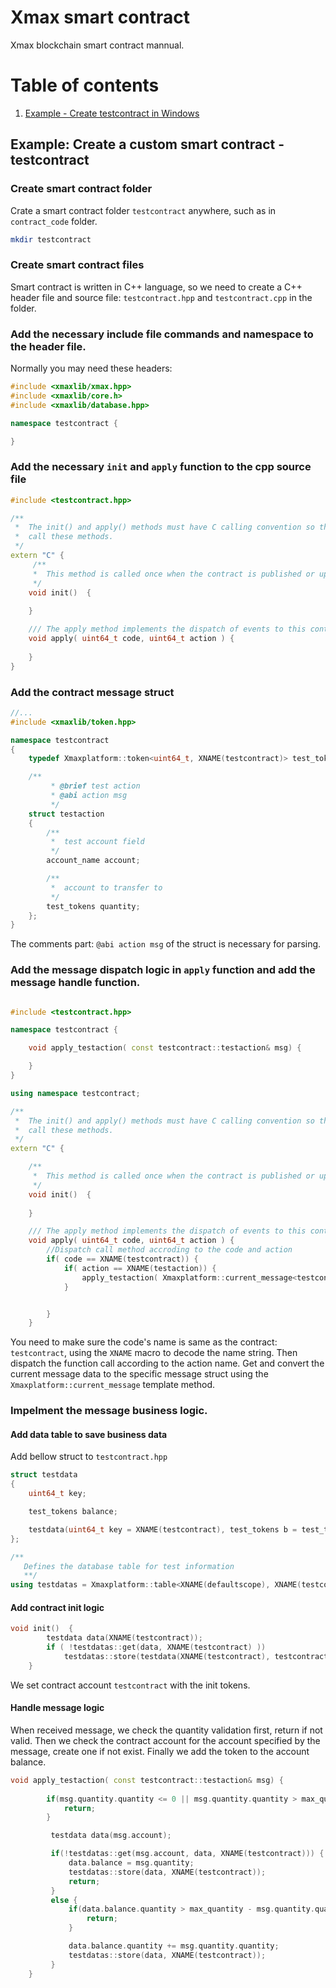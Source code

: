 # Xmax smart contract
Xmax blockchain smart contract mannual.

# Table of contents
1. [Example - Create testcontract in Windows](#examplewindows)



<a name="examplewindows"></a>
## Example: Create a custom smart contract - testcontract

### Create smart contract folder
Crate a smart contract folder `testcontract` anywhere, such as in `contract_code` folder.

``` bash
mkdir testcontract
```

### Create smart contract files
Smart contract is written in C++ language, so we need to create a C++ header file and source file: `testcontract.hpp` and `testcontract.cpp` in the folder.

###  Add the necessary include file commands and namespace to the header file.

Normally you may need these headers:
```C++
#include <xmaxlib/xmax.hpp>
#include <xmaxlib/core.h>
#include <xmaxlib/database.hpp>

namespace testcontract {

}
```

### Add the necessary `init` and `apply` function to the cpp source file
```C++
#include <testcontract.hpp>

/**
 *  The init() and apply() methods must have C calling convention so that the blockchain can lookup and
 *  call these methods.
 */
extern "C" {
     /**
     *  This method is called once when the contract is published or updated.
     */
    void init()  {        
      
    }

    /// The apply method implements the dispatch of events to this contract
    void apply( uint64_t code, uint64_t action ) {
       
    }
}
```


### Add the contract message struct

```C++
//...
#include <xmaxlib/token.hpp>

namespace testcontract
{
    typedef Xmaxplatform::token<uint64_t, XNAME(testcontract)> test_tokens;

    /**
         * @brief test action
         * @abi action msg
         */
    struct testaction
    {
        /**
         *  test account field
         */
        account_name account;

        /**
         *  account to transfer to
         */
        test_tokens quantity;
    };
}
```
The comments part: `@abi action msg` of the struct is necessary for parsing. 

### Add the message dispatch logic in `apply` function and add the message handle function.

 
```C++

#include <testcontract.hpp>

namespace testcontract {

    void apply_testaction( const testcontract::testaction& msg) {

    }
}

using namespace testcontract;

/**
 *  The init() and apply() methods must have C calling convention so that the blockchain can lookup and
 *  call these methods.
 */
extern "C" {

    /**
     *  This method is called once when the contract is published or updated.
     */
    void init()  {        
        
    }

    /// The apply method implements the dispatch of events to this contract
    void apply( uint64_t code, uint64_t action ) {
        //Dispatch call method accroding to the code and action
        if( code == XNAME(testcontract)) {
            if( action == XNAME(testaction)) {
                apply_testaction( Xmaxplatform::current_message<testcontract::testaction>() );
            }


        }
    }
```
You need to make sure the code's name is same as the contract: `testcontract`, using the `XNAME` macro to decode the name string. Then dispatch the function call according to the action name. Get and convert the current message data to the specific message struct using the `Xmaxplatform::current_message` template method.


### Impelment the message business logic.

#### Add data table to save business data

Add bellow struct to `testcontract.hpp`
```C++
struct testdata
{
    uint64_t key;

    test_tokens balance;

    testdata(uint64_t key = XNAME(testcontract), test_tokens b = test_tokens()):key(key), balance(b) {}
};

/**
   Defines the database table for test information
   **/
using testdatas = Xmaxplatform::table<XNAME(defaultscope), XNAME(testcontract), XNAME(testdata), testdata, uint64_t>;
```

#### Add contract init logic

```C++
void init()  {        
        testdata data(XNAME(testcontract));
        if ( !testdatas::get(data, XNAME(testcontract) ))
            testdatas::store(testdata(XNAME(testcontract), testcontract::test_tokens(1000000000ull)), XNAME(testcontract));
    }
```
We set contract account `testcontract` with the init tokens.


#### Handle message logic

When received message, we check the quantity validation first, return if not valid. Then we check the contract account for the account specified by the message, create one if not exist. Finally we add the token to the account balance.
```C++
void apply_testaction( const testcontract::testaction& msg) {
      
        if(msg.quantity.quantity <= 0 || msg.quantity.quantity > max_quantity) {
            return;
        }

         testdata data(msg.account);         

         if(!testdatas::get(msg.account, data, XNAME(testcontract))) {
             data.balance = msg.quantity;
             testdatas::store(data, XNAME(testcontract));
             return;
         }
         else {
             if(data.balance.quantity > max_quantity - msg.quantity.quantity) {
                 return;
             }

             data.balance.quantity += msg.quantity.quantity;
             testdatas::store(data, XNAME(testcontract));
         }
    }
```
